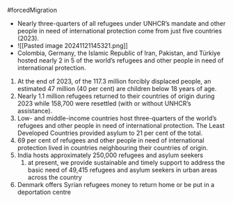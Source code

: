 #forcedMigration
- Nearly three-quarters of all refugees under UNHCR’s mandate and other people in need of international protection come from just five countries (2023).
- ![[Pasted image 20241121145321.png]]
- Colombia, Germany, the Islamic Republic of Iran, Pakistan, and Türkiye hosted nearly 2 in 5 of the world’s refugees and other people in need of international protection.

1. At the end of 2023, of the 117.3 million forcibly displaced people, an estimated 47 million (40 per cent) are children below 18 years of age.
2. Nearly 1.1 million refugees returned to their countries of origin during 2023 while 158,700 were resettled (with or without UNHCR’s assistance).
3. Low- and middle-income countries host three-quarters of the world’s refugees and other people in need of international protection. The Least Developed Countries provided asylum to 21 per cent of the total.
4. 69 per cent of refugees and other people in need of international protection lived in countries neighbouring their countries of origin.
5. India hosts approximately 250,000 refugees and asylum seekers
	1. at present, we provide sustainable and timely support to address the basic need of 49,415 refugees and asylum seekers in urban areas across the country
6. Denmark offers Syrian refugees money to return home or be put in a deportation centre